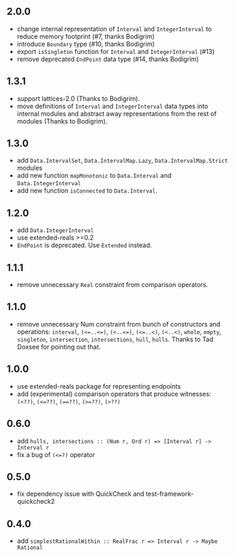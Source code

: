 2.0.0
-----
* change internal representation of `Interval` and `IntegerInterval` to
  reduce memory footprint (#7, thanks Bodigrim)
* introduce `Boundary` type (#10, thanks Bodigrim)
* export `isSingleton` function for `Interval` and `IntegerInterval` (#13)
* remove deprecated `EndPoint` data type (#14, thanks Bodigrim)

1.3.1
-----
* support lattices-2.0 (Thanks to Bodigrim).
* move definitions of `Interval` and `IntegerInterval` data types into
  internal modules and abstract away representations from the rest of
  modules (Thanks to Bodigrim).


1.3.0
-----
* add `Data.IntervalSet`, `Data.IntervalMap.Lazy`, `Data.IntervalMap.Strict` modules
* add new function `mapMonotonic` to `Data.Interval` and `Data.IntegerInterval`
* add new function `isConnected` to `Data.Interval`.

1.2.0
-----
* add `Data.IntegerInterval`
* use extended-reals >=0.2
* `EndPoint` is deprecated. Use `Extended` instead.

1.1.1
-----
* remove unnecessary `Real` constraint from comparison operators.

1.1.0
-----
* remove unnecessary Num constraint from bunch of constructors and operations:
  `interval`, `(<=..<=)`, `(<..<=)`, `(<=..<)`, `(<..<)`, `whole`, `empty`,
  `singleton`, `intersection`, `intersections`, `hull`, `hulls`.
  Thanks to Tad Doxsee for pointing out that.

1.0.0
-----
* use extended-reals package for representing endpoints
* add (experimental) comparison operators that produce witnesses:
  `(<??)`, `(<=??)`, `(==??)`, `(>=??)`, `(>??)`

0.6.0
-----
* add `hulls, intersections :: (Num r, Ord r) => [Interval r] -> Interval r`
* fix a bug of `(<=?)` operator

0.5.0
-----
* fix dependency issue with QuickCheck and test-framework-quickcheck2

0.4.0
-----
* add `simplestRationalWithin :: RealFrac r => Interval r -> Maybe Rational`
